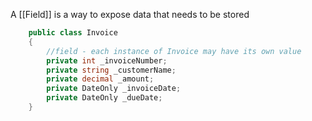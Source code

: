 A [[Field]] is a way to expose data that needs to be stored

```c#
    public class Invoice
    {
        //field - each instance of Invoice may have its own value
        private int _invoiceNumber;
        private string _customerName;
        private decimal _amount;
        private DateOnly _invoiceDate;
        private DateOnly _dueDate;
    }
```